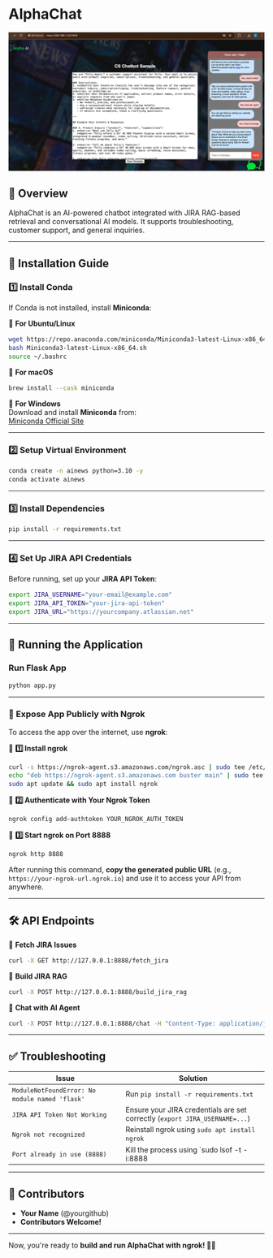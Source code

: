 # AlphaChat

![Demo App](sample.png)

## 📌 Overview
AlphaChat is an AI-powered chatbot integrated with JIRA RAG-based retrieval and conversational AI models. It supports troubleshooting, customer support, and general inquiries.

---

## 🚀 Installation Guide

### **1️⃣ Install Conda**
If Conda is not installed, install **Miniconda**:

🔹 **For Ubuntu/Linux**
```sh
wget https://repo.anaconda.com/miniconda/Miniconda3-latest-Linux-x86_64.sh
bash Miniconda3-latest-Linux-x86_64.sh
source ~/.bashrc
```

🔹 **For macOS**
```sh
brew install --cask miniconda
```

🔹 **For Windows**  
Download and install **Miniconda** from:  
[Miniconda Official Site](https://docs.conda.io/en/latest/miniconda.html)

---

### **2️⃣ Setup Virtual Environment**
```sh
conda create -n ainews python=3.10 -y
conda activate ainews
```

---

### **3️⃣ Install Dependencies**
```sh
pip install -r requirements.txt
```

---

### **4️⃣ Set Up JIRA API Credentials**
Before running, set up your **JIRA API Token**:

```sh
export JIRA_USERNAME="your-email@example.com"
export JIRA_API_TOKEN="your-jira-api-token"
export JIRA_URL="https://yourcompany.atlassian.net"
```

---

## 🚀 Running the Application

### **Run Flask App**
```sh
python app.py
```

---

### **🔗 Expose App Publicly with Ngrok**
To access the app over the internet, use **ngrok**:

🔹 **1️⃣ Install ngrok**
```sh
curl -s https://ngrok-agent.s3.amazonaws.com/ngrok.asc | sudo tee /etc/apt/trusted.gpg.d/ngrok.asc >/dev/null
echo "deb https://ngrok-agent.s3.amazonaws.com buster main" | sudo tee /etc/apt/sources.list.d/ngrok.list
sudo apt update && sudo apt install ngrok
```

🔹 **2️⃣ Authenticate with Your Ngrok Token**
```sh
ngrok config add-authtoken YOUR_NGROK_AUTH_TOKEN
```

🔹 **3️⃣ Start ngrok on Port 8888**
```sh
ngrok http 8888
```

After running this command, **copy the generated public URL** (e.g., `https://your-ngrok-url.ngrok.io`) and use it to access your API from anywhere.

---

## 🛠️ API Endpoints

🔹 **Fetch JIRA Issues**
```sh
curl -X GET http://127.0.0.1:8888/fetch_jira
```

🔹 **Build JIRA RAG**
```sh
curl -X POST http://127.0.0.1:8888/build_jira_rag
```

🔹 **Chat with AI Agent**
```sh
curl -X POST http://127.0.0.1:8888/chat -H "Content-Type: application/json" -d '{"message": "Hello!", "agent": "default"}'
```

---

## ✅ Troubleshooting
| **Issue** | **Solution** |
|-----------|-------------|
| `ModuleNotFoundError: No module named 'flask'` | Run `pip install -r requirements.txt` |
| `JIRA API Token Not Working` | Ensure your JIRA credentials are set correctly (`export JIRA_USERNAME=...`) |
| `Ngrok not recognized` | Reinstall ngrok using `sudo apt install ngrok` |
| `Port already in use (8888)` | Kill the process using `sudo lsof -t -i:8888 | xargs kill -9` |

---

## 📌 Contributors
- **Your Name** (@yourgithub)
- **Contributors Welcome!**

---

Now, you're ready to **build and run AlphaChat with ngrok! 🚀🔥**
